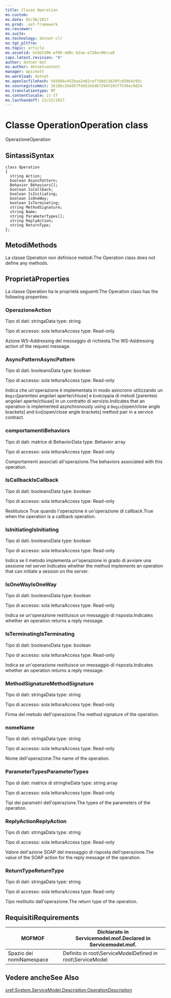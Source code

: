 ```yaml
---
title: Classe Operation
ms.custom: 
ms.date: 03/30/2017
ms.prod: .net-framework
ms.reviewer: 
ms.suite: 
ms.technology: dotnet-clr
ms.tgt_pltfrm: 
ms.topic: article
ms.assetid: b19d1496-ef06-4d0c-b2ae-e728ec00cca0
caps.latest.revision: "8"
author: dotnet-bot
ms.author: dotnetcontent
manager: wpickett
ms.workload: dotnet
ms.openlocfilehash: 54566bc452baa2e02cef7d8d13d29fcd5864c95c
ms.sourcegitcommit: 16186c34a957fdd52e5db7294f291f7530ac9d24
ms.translationtype: MT
ms.contentlocale: it-IT
ms.lasthandoff: 12/22/2017
---
```

# <a name="operation-class"></a><span data-ttu-id="dc62c-102">Classe Operation</span><span class="sxs-lookup"><span data-stu-id="dc62c-102">Operation class</span></span>
<span data-ttu-id="dc62c-103">Operazione</span><span class="sxs-lookup"><span data-stu-id="dc62c-103">Operation</span></span>  
  
## <a name="syntax"></a><span data-ttu-id="dc62c-104">Sintassi</span><span class="sxs-lookup"><span data-stu-id="dc62c-104">Syntax</span></span>  
  
```  
class Operation  
{  
  string Action;  
  boolean AsyncPattern;  
  Behavior Behaviors[];  
  boolean IsCallback;  
  boolean IsInitiating;  
  boolean IsOneWay;  
  boolean IsTerminating;  
  string MethodSignature;  
  string Name;  
  string ParameterTypes[];  
  string ReplyAction;  
  string ReturnType;  
};  
```  
  
## <a name="methods"></a><span data-ttu-id="dc62c-105">Metodi</span><span class="sxs-lookup"><span data-stu-id="dc62c-105">Methods</span></span>  
 <span data-ttu-id="dc62c-106">La classe Operation non definisce metodi.</span><span class="sxs-lookup"><span data-stu-id="dc62c-106">The Operation class does not define any methods.</span></span>  
  
## <a name="properties"></a><span data-ttu-id="dc62c-107">Proprietà</span><span class="sxs-lookup"><span data-stu-id="dc62c-107">Properties</span></span>  
 <span data-ttu-id="dc62c-108">La classe Operation ha le proprietà seguenti:</span><span class="sxs-lookup"><span data-stu-id="dc62c-108">The Operation class has the following properties:</span></span>  
  
### <a name="action"></a><span data-ttu-id="dc62c-109">Operazione</span><span class="sxs-lookup"><span data-stu-id="dc62c-109">Action</span></span>  
 <span data-ttu-id="dc62c-110">Tipo di dati: stringa</span><span class="sxs-lookup"><span data-stu-id="dc62c-110">Data type: string</span></span>  
  
 <span data-ttu-id="dc62c-111">Tipo di accesso: sola lettura</span><span class="sxs-lookup"><span data-stu-id="dc62c-111">Access type: Read-only</span></span>  
  
 <span data-ttu-id="dc62c-112">Azione WS-Addressing del messaggio di richiesta.</span><span class="sxs-lookup"><span data-stu-id="dc62c-112">The WS-Addressing action of the request message.</span></span>  
  
### <a name="asyncpattern"></a><span data-ttu-id="dc62c-113">AsyncPattern</span><span class="sxs-lookup"><span data-stu-id="dc62c-113">AsyncPattern</span></span>  
 <span data-ttu-id="dc62c-114">Tipo di dati: booleano</span><span class="sxs-lookup"><span data-stu-id="dc62c-114">Data type: boolean</span></span>  
  
 <span data-ttu-id="dc62c-115">Tipo di accesso: sola lettura</span><span class="sxs-lookup"><span data-stu-id="dc62c-115">Access type: Read-only</span></span>  
  
 <span data-ttu-id="dc62c-116">Indica che un'operazione è implementata in modo asincrono utilizzando un `Begin`[parentesi angolari aperte/chiuse] e `End`coppia di metodi [parentesi angolari aperte/chiuse] in un contratto di servizio.</span><span class="sxs-lookup"><span data-stu-id="dc62c-116">Indicates that an operation is implemented asynchronously using a `Begin`[open/close angle brackets] and `End`[open/close angle brackets] method pair in a service contract.</span></span>  
  
### <a name="behaviors"></a><span data-ttu-id="dc62c-117">comportamenti</span><span class="sxs-lookup"><span data-stu-id="dc62c-117">Behaviors</span></span>  
 <span data-ttu-id="dc62c-118">Tipo di dati: matrice di Behavior</span><span class="sxs-lookup"><span data-stu-id="dc62c-118">Data type: Behavior array</span></span>  
  
 <span data-ttu-id="dc62c-119">Tipo di accesso: sola lettura</span><span class="sxs-lookup"><span data-stu-id="dc62c-119">Access type: Read-only</span></span>  
  
 <span data-ttu-id="dc62c-120">Comportamenti associati all'operazione.</span><span class="sxs-lookup"><span data-stu-id="dc62c-120">The behaviors associated with this operation.</span></span>  
  
### <a name="iscallback"></a><span data-ttu-id="dc62c-121">IsCallback</span><span class="sxs-lookup"><span data-stu-id="dc62c-121">IsCallback</span></span>  
 <span data-ttu-id="dc62c-122">Tipo di dati: booleano</span><span class="sxs-lookup"><span data-stu-id="dc62c-122">Data type: boolean</span></span>  
  
 <span data-ttu-id="dc62c-123">Tipo di accesso: sola lettura</span><span class="sxs-lookup"><span data-stu-id="dc62c-123">Access type: Read-only</span></span>  
  
 <span data-ttu-id="dc62c-124">Restituisce True quando l'operazione è un'operazione di callback.</span><span class="sxs-lookup"><span data-stu-id="dc62c-124">True when the operation is a callback operation.</span></span>  
  
### <a name="isinitiating"></a><span data-ttu-id="dc62c-125">IsInitiating</span><span class="sxs-lookup"><span data-stu-id="dc62c-125">IsInitiating</span></span>  
 <span data-ttu-id="dc62c-126">Tipo di dati: booleano</span><span class="sxs-lookup"><span data-stu-id="dc62c-126">Data type: boolean</span></span>  
  
 <span data-ttu-id="dc62c-127">Tipo di accesso: sola lettura</span><span class="sxs-lookup"><span data-stu-id="dc62c-127">Access type: Read-only</span></span>  
  
 <span data-ttu-id="dc62c-128">Indica se il metodo implementa un'operazione in grado di avviare una sessione nel server.</span><span class="sxs-lookup"><span data-stu-id="dc62c-128">Indicates whether the method implements an operation that can initiate a session on the server.</span></span>  
  
### <a name="isoneway"></a><span data-ttu-id="dc62c-129">IsOneWay</span><span class="sxs-lookup"><span data-stu-id="dc62c-129">IsOneWay</span></span>  
 <span data-ttu-id="dc62c-130">Tipo di dati: booleano</span><span class="sxs-lookup"><span data-stu-id="dc62c-130">Data type: boolean</span></span>  
  
 <span data-ttu-id="dc62c-131">Tipo di accesso: sola lettura</span><span class="sxs-lookup"><span data-stu-id="dc62c-131">Access type: Read-only</span></span>  
  
 <span data-ttu-id="dc62c-132">Indica se un'operazione restituisce un messaggio di risposta.</span><span class="sxs-lookup"><span data-stu-id="dc62c-132">Indicates whether an operation returns a reply message.</span></span>  
  
### <a name="isterminating"></a><span data-ttu-id="dc62c-133">IsTerminating</span><span class="sxs-lookup"><span data-stu-id="dc62c-133">IsTerminating</span></span>  
 <span data-ttu-id="dc62c-134">Tipo di dati: booleano</span><span class="sxs-lookup"><span data-stu-id="dc62c-134">Data type: boolean</span></span>  
  
 <span data-ttu-id="dc62c-135">Tipo di accesso: sola lettura</span><span class="sxs-lookup"><span data-stu-id="dc62c-135">Access type: Read-only</span></span>  
  
 <span data-ttu-id="dc62c-136">Indica se un'operazione restituisce un messaggio di risposta.</span><span class="sxs-lookup"><span data-stu-id="dc62c-136">Indicates whether an operation returns a reply message.</span></span>  
  
### <a name="methodsignature"></a><span data-ttu-id="dc62c-137">MethodSignature</span><span class="sxs-lookup"><span data-stu-id="dc62c-137">MethodSignature</span></span>  
 <span data-ttu-id="dc62c-138">Tipo di dati: stringa</span><span class="sxs-lookup"><span data-stu-id="dc62c-138">Data type: string</span></span>  
  
 <span data-ttu-id="dc62c-139">Tipo di accesso: sola lettura</span><span class="sxs-lookup"><span data-stu-id="dc62c-139">Access type: Read-only</span></span>  
  
 <span data-ttu-id="dc62c-140">Firma del metodo dell'operazione.</span><span class="sxs-lookup"><span data-stu-id="dc62c-140">The method signature of the operation.</span></span>  
  
### <a name="name"></a><span data-ttu-id="dc62c-141">nome</span><span class="sxs-lookup"><span data-stu-id="dc62c-141">Name</span></span>  
 <span data-ttu-id="dc62c-142">Tipo di dati: stringa</span><span class="sxs-lookup"><span data-stu-id="dc62c-142">Data type: string</span></span>  
  
 <span data-ttu-id="dc62c-143">Tipo di accesso: sola lettura</span><span class="sxs-lookup"><span data-stu-id="dc62c-143">Access type: Read-only</span></span>  
  
 <span data-ttu-id="dc62c-144">Nome dell'operazione.</span><span class="sxs-lookup"><span data-stu-id="dc62c-144">The name of the operation.</span></span>  
  
### <a name="parametertypes"></a><span data-ttu-id="dc62c-145">ParameterTypes</span><span class="sxs-lookup"><span data-stu-id="dc62c-145">ParameterTypes</span></span>  
 <span data-ttu-id="dc62c-146">Tipo di dati: matrice di stringhe</span><span class="sxs-lookup"><span data-stu-id="dc62c-146">Data type: string array</span></span>  
  
 <span data-ttu-id="dc62c-147">Tipo di accesso: sola lettura</span><span class="sxs-lookup"><span data-stu-id="dc62c-147">Access type: Read-only</span></span>  
  
 <span data-ttu-id="dc62c-148">Tipi dei parametri dell'operazione.</span><span class="sxs-lookup"><span data-stu-id="dc62c-148">The types of the parameters of the operation.</span></span>  
  
### <a name="replyaction"></a><span data-ttu-id="dc62c-149">ReplyAction</span><span class="sxs-lookup"><span data-stu-id="dc62c-149">ReplyAction</span></span>  
 <span data-ttu-id="dc62c-150">Tipo di dati: stringa</span><span class="sxs-lookup"><span data-stu-id="dc62c-150">Data type: string</span></span>  
  
 <span data-ttu-id="dc62c-151">Tipo di accesso: sola lettura</span><span class="sxs-lookup"><span data-stu-id="dc62c-151">Access type: Read-only</span></span>  
  
 <span data-ttu-id="dc62c-152">Valore dell'azione SOAP del messaggio di risposta dell'operazione.</span><span class="sxs-lookup"><span data-stu-id="dc62c-152">The value of the SOAP action for the reply message of the operation.</span></span>  
  
### <a name="returntype"></a><span data-ttu-id="dc62c-153">ReturnType</span><span class="sxs-lookup"><span data-stu-id="dc62c-153">ReturnType</span></span>  
 <span data-ttu-id="dc62c-154">Tipo di dati: stringa</span><span class="sxs-lookup"><span data-stu-id="dc62c-154">Data type: string</span></span>  
  
 <span data-ttu-id="dc62c-155">Tipo di accesso: sola lettura</span><span class="sxs-lookup"><span data-stu-id="dc62c-155">Access type: Read-only</span></span>  
  
 <span data-ttu-id="dc62c-156">Tipo restituito dall'operazione.</span><span class="sxs-lookup"><span data-stu-id="dc62c-156">The return type of the operation.</span></span>  
  
## <a name="requirements"></a><span data-ttu-id="dc62c-157">Requisiti</span><span class="sxs-lookup"><span data-stu-id="dc62c-157">Requirements</span></span>  
  
|<span data-ttu-id="dc62c-158">MOF</span><span class="sxs-lookup"><span data-stu-id="dc62c-158">MOF</span></span>|<span data-ttu-id="dc62c-159">Dichiarato in Servicemodel.mof.</span><span class="sxs-lookup"><span data-stu-id="dc62c-159">Declared in Servicemodel.mof.</span></span>|  
|---------|-----------------------------------|  
|<span data-ttu-id="dc62c-160">Spazio dei nomi</span><span class="sxs-lookup"><span data-stu-id="dc62c-160">Namespace</span></span>|<span data-ttu-id="dc62c-161">Definito in root\ServiceModel</span><span class="sxs-lookup"><span data-stu-id="dc62c-161">Defined in root\ServiceModel</span></span>|  
  
## <a name="see-also"></a><span data-ttu-id="dc62c-162">Vedere anche</span><span class="sxs-lookup"><span data-stu-id="dc62c-162">See Also</span></span>  
 <xref:System.ServiceModel.Description.OperationDescription>
